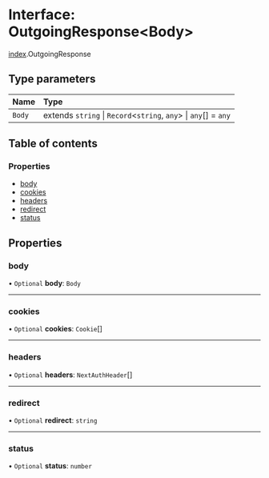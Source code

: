 # Interface: OutgoingResponse<Body\>

[index](../modules/index.md).OutgoingResponse

## Type parameters

| Name | Type |
| :------ | :------ |
| `Body` | extends `string` \| `Record`<`string`, `any`\> \| `any`[] = `any` |

## Table of contents

### Properties

- [body](index.OutgoingResponse.md#body)
- [cookies](index.OutgoingResponse.md#cookies)
- [headers](index.OutgoingResponse.md#headers)
- [redirect](index.OutgoingResponse.md#redirect)
- [status](index.OutgoingResponse.md#status)

## Properties

### body

• `Optional` **body**: `Body`

___

### cookies

• `Optional` **cookies**: `Cookie`[]

___

### headers

• `Optional` **headers**: `NextAuthHeader`[]

___

### redirect

• `Optional` **redirect**: `string`

___

### status

• `Optional` **status**: `number`
